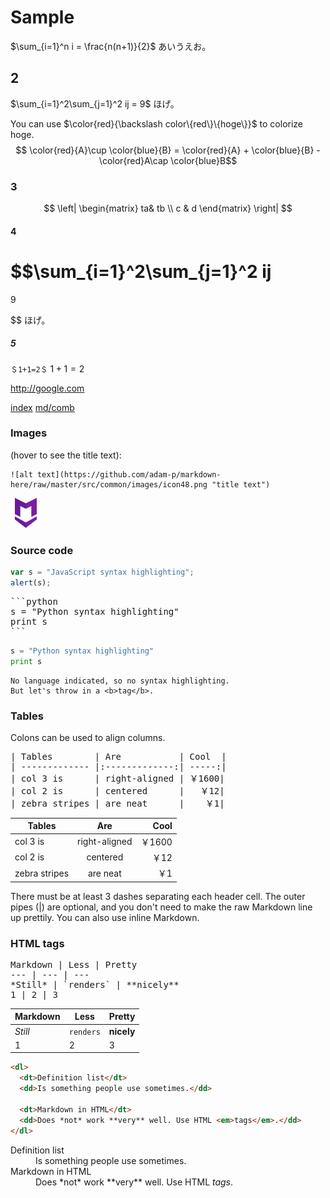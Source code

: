 # Sample

$\sum_{i=1}^n i = \frac{n(n+1)}{2}$  あいうえお。

## 2

$\sum_{i=1}^2\sum_{j=1}^2 ij = 9$ ほげ。

You can use $\color{red}{\backslash color\{red\}\{hoge\}}$ to colorize hoge.
$$ \color{red}{A}\cup \color{blue}{B} = \color{red}{A} + \color{blue}{B} - \color{red}A\cap \color{blue}B$$

### 3

$$
\left|
\begin{matrix}
ta& tb  \\
c & d
\end{matrix}
\right|
$$

#### 4

$$\sum_{i=1}^2\sum_{j=1}^2 ij
=
9

$$ ほげ。

##### 5

`＄1+1=2＄`
$1+1=2$

http://google.com

[index](#index.md)
[md/comb](#md/comb.md)

### Images
(hover to see the title text):
```
![alt text](https://github.com/adam-p/markdown-here/raw/master/src/common/images/icon48.png "title text")
```
![alt text](https://github.com/adam-p/markdown-here/raw/master/src/common/images/icon48.png "title text")

### Source code

```javascript
var s = "JavaScript syntax highlighting";
alert(s);
```

<pre>
```python
s = "Python syntax highlighting"
print s
```
</pre>

```python
s = "Python syntax highlighting"
print s
```

```
No language indicated, so no syntax highlighting. 
But let's throw in a <b>tag</b>.
```

### Tables

Colons can be used to align columns.

<pre>
| Tables        | Are           | Cool  |
| ------------- |:-------------:| -----:|
| col 3 is      | right-aligned | ￥1600|
| col 2 is      | centered      |   ￥12|
| zebra stripes | are neat      |    ￥1|
</pre>


| Tables        | Are           | Cool  |
| ------------- |:-------------:| -----:|
| col 3 is      | right-aligned | ￥1600|
| col 2 is      | centered      |   ￥12|
| zebra stripes | are neat      |    ￥1|

There must be at least 3 dashes separating each header cell.
The outer pipes (|) are optional, and you don't need to make the 
raw Markdown line up prettily. You can also use inline Markdown.

### HTML tags

<pre>
Markdown | Less | Pretty
--- | --- | ---
*Still* | `renders` | **nicely**
1 | 2 | 3
</pre>

Markdown | Less | Pretty
--- | --- | ---
*Still* | `renders` | **nicely**
1 | 2 | 3

```html
<dl>
  <dt>Definition list</dt>
  <dd>Is something people use sometimes.</dd>

  <dt>Markdown in HTML</dt>
  <dd>Does *not* work **very** well. Use HTML <em>tags</em>.</dd>
</dl>
```

<dl>
  <dt>Definition list</dt>
  <dd>Is something people use sometimes.</dd>

  <dt>Markdown in HTML</dt>
  <dd>Does *not* work **very** well. Use HTML <em>tags</em>.</dd>
</dl>

